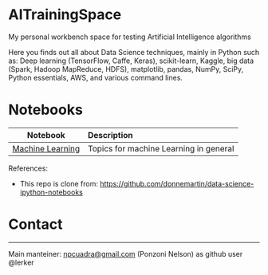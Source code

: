 # AITrainingSpace
My personal workbench space for testing Artificial Intelligence algorithms

Here you finds out all about Data Science techniques, mainly in Python such as: Deep learning (TensorFlow, Caffe, Keras), scikit-learn, Kaggle, big data (Spark, Hadoop MapReduce, HDFS), matplotlib, pandas, NumPy, SciPy, Python essentials, AWS, and various command lines.


# Notebooks

Notebook | Description
:------: | :----------
[Machine Learning]() | Topics for machine Learning in general


References:
* This repo is clone from: https://github.com/donnemartin/data-science-ipython-notebooks

# Contact
---------
Main manteiner: npcuadra@gmail.com (Ponzoni Nelson) as github user @lerker

